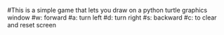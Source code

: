 #This is a simple game that lets you draw on a python turtle graphics window
#w: forward
#a: turn left
#d: turn right
#s: backward
#c: to clear and reset screen
